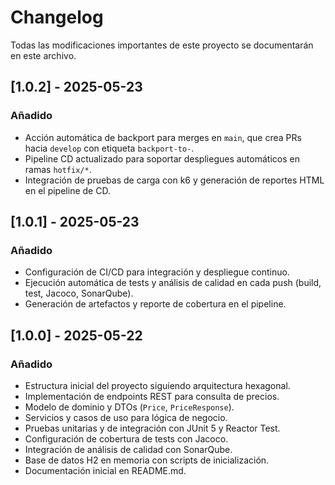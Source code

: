 # Changelog

Todas las modificaciones importantes de este proyecto se documentarán en este archivo.

## [1.0.2] - 2025-05-23
### Añadido
- Acción automática de backport para merges en `main`, que crea PRs hacia `develop` con etiqueta `backport-to-`.
- Pipeline CD actualizado para soportar despliegues automáticos en ramas `hotfix/*`.
- Integración de pruebas de carga con k6 y generación de reportes HTML en el pipeline de CD.

## [1.0.1] - 2025-05-23
### Añadido
- Configuración de CI/CD para integración y despliegue continuo.
- Ejecución automática de tests y análisis de calidad en cada push (build, test, Jacoco, SonarQube).
- Generación de artefactos y reporte de cobertura en el pipeline.

## [1.0.0] - 2025-05-22
### Añadido
- Estructura inicial del proyecto siguiendo arquitectura hexagonal.
- Implementación de endpoints REST para consulta de precios.
- Modelo de dominio y DTOs (`Price`, `PriceResponse`).
- Servicios y casos de uso para lógica de negocio.
- Pruebas unitarias y de integración con JUnit 5 y Reactor Test.
- Configuración de cobertura de tests con Jacoco.
- Integración de análisis de calidad con SonarQube.
- Base de datos H2 en memoria con scripts de inicialización.
- Documentación inicial en README.md.
